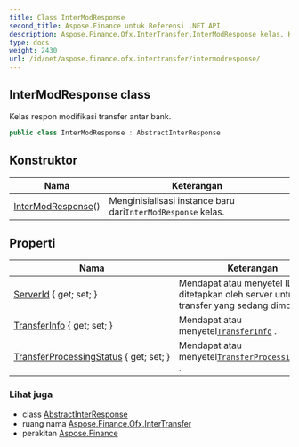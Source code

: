 ```yaml
---
title: Class InterModResponse
second_title: Aspose.Finance untuk Referensi .NET API
description: Aspose.Finance.Ofx.InterTransfer.InterModResponse kelas. Kelas respon modifikasi transfer antar bank.
type: docs
weight: 2430
url: /id/net/aspose.finance.ofx.intertransfer/intermodresponse/
---
```

## InterModResponse class

Kelas respon modifikasi transfer antar bank.

```csharp
public class InterModResponse : AbstractInterResponse
```

## Konstruktor

| Nama | Keterangan |
| --- | --- |
| [InterModResponse](intermodresponse/)() | Menginisialisasi instance baru dari`InterModResponse` kelas. |

## Properti

| Nama | Keterangan |
| --- | --- |
| [ServerId](../../aspose.finance.ofx.intertransfer/intermodresponse/serverid/) { get; set; } | Mendapat atau menyetel ID yang ditetapkan oleh server untuk transfer yang sedang dimodifikasi. |
| [TransferInfo](../../aspose.finance.ofx.intertransfer/intermodresponse/transferinfo/) { get; set; } | Mendapat atau menyetel[`TransferInfo`](./transferinfo/) . |
| [TransferProcessingStatus](../../aspose.finance.ofx.intertransfer/intermodresponse/transferprocessingstatus/) { get; set; } | Mendapat atau menyetel[`TransferProcessingStatus`](./transferprocessingstatus/) . |

### Lihat juga

* class [AbstractInterResponse](../abstractinterresponse/)
* ruang nama [Aspose.Finance.Ofx.InterTransfer](../../aspose.finance.ofx.intertransfer/)
* perakitan [Aspose.Finance](../../)


